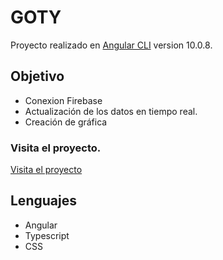 # GOTY

Proyecto realizado en [Angular CLI](https://github.com/angular/angular-cli) version 10.0.8.

## Objetivo
+ Conexion Firebase
+ Actualización de los datos en tiempo real.
+ Creación de gráfica

### Visita el proyecto.

[Visita el proyecto](https://firestore-grafica-6554c.web.app/inicio)




## Lenguajes
+ Angular
+ Typescript
+ CSS
